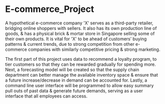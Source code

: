 # E-commerce_Project

A hypothetical e-commerce company 'X' serves as a third-party retailer, bridging online shoppers with sellers. It also has its own production line of goods, & has a physical brick & mortar store in Singapore selling some of their own products. It is vital for 'X' to be ahead of customers’ buying patterns & current trends, due to strong competition from other e-commerce companies with similarly competitive pricing & strong marketing.

The first part of this project uses data to recommend a loyalty program, to tier customers so that they can be rewarded gradually for spending more. Next, a forecasting model will be created so that the supply chain department can better manage the available inventory space & ensure that a future increase/decrease in demand can be accounted for. Lastly, a command line user interface will be programmed to allow easy summary pull outs of past data & generate future demands, serving as a user interface that all employees can access.
